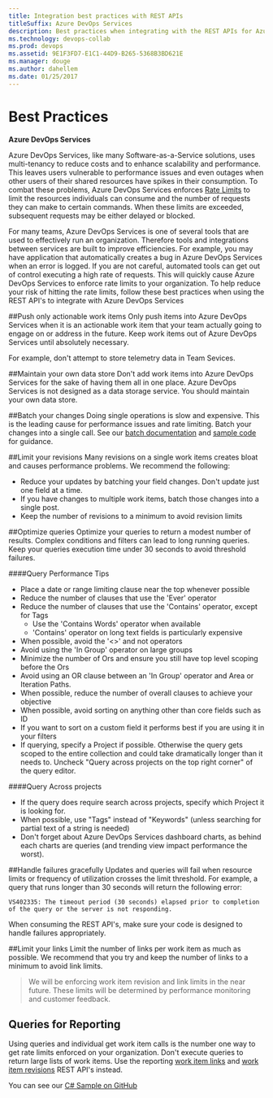 ```yaml
---
title: Integration best practices with REST APIs
titleSuffix: Azure DevOps Services 
description: Best practices when integrating with the REST APIs for Azure DevOps Services
ms.technology: devops-collab
ms.prod: devops
ms.assetid: 9E1F3FD7-E1C1-44D9-B265-5368B3BD621E
ms.manager: douge
ms.author: dahellem
ms.date: 01/25/2017
---
```


<!--- Supports FWLINK:  http://go.microsoft.com/fwlink/?LinkId=692096   --> 

# Best Practices

**Azure DevOps Services**

Azure DevOps Services, like many Software-as-a-Service solutions, uses multi-tenancy to reduce costs and to enhance scalability and performance. This leaves users vulnerable to performance issues and even outages when other users of their shared resources have spikes in their consumption. To combat these problems, Azure DevOps Services enforces [Rate Limits](./rate-limits.md) to limit the resources individuals can consume and the number of requests they can make to certain commands. When these limits are exceeded, subsequent requests may be either delayed or blocked. 

For many teams, Azure DevOps Services is one of several tools that are used to effectively run an organization. Therefore tools and integrations between services are built to improve efficiencies. For example, you may have application that automatically creates a bug in Azure DevOps Services when an error is logged. If you are not careful, automated tools can get out of control executing a high rate of requests. This will quickly cause Azure DevOps Services to enforce rate limits to your organization. To help reduce your risk of hitting the rate limits, follow these best practices when using the REST API's to integrate with Azure DevOps Services

##Push only actionable work items
Only push items into Azure DevOps Services when it is an actionable work item that your team actually going to engage on or address in the future. Keep work items out of Azure DevOps Services until absolutely necessary. 

For example, don't attempt to store telemetry data in Team Sevices.

##Maintain your own data store
Don't add work items into Azure DevOps Services for the sake of having them all in one place. Azure DevOps Services is not designed as a data storage service. You should maintain your own data store.

##Batch your changes
Doing single operations is slow and expensive. This is the leading cause for performance issues and rate limiting. Batch your changes into a single call. See our [batch documentation](/azure/devops/integrate/previous-apis/wit/batch) and [sample code](/azure/devops/integrate/previous-apis/wit/samples) for guidance.

##Limit your revisions
Many revisions on a single work items creates bloat and causes performance problems. We recommend the following:

* Reduce your updates by batching your field changes. Don't update just one field at a time.
* If you have changes to multiple work items, batch those changes into a single post.
* Keep the number of revisions to a minimum to avoid revision limits

##Optimize queries
Optimize your queries to return a modest number of results. Complex conditions and filters can lead to long running queries. Keep your queries execution time under 30 seconds to avoid threshold failures.

####Query Performance Tips
* Place a date or range limiting clause near the top whenever possible
* Reduce the number of clauses that use the 'Ever' operator
* Reduce the number of clauses that use the 'Contains' operator, except for Tags
    - Use the 'Contains Words' operator when available
    - 'Contains' operator on long text fields is particularly expensive
* When possible, avoid the '<>' and not operators
* Avoid using the 'In Group' operator on large groups
* Minimize the number of Ors and ensure you still have top level scoping before the Ors
* Avoid using an OR clause between an 'In Group' operator and Area or Iteration Paths.
* When possible, reduce the number of overall clauses to achieve your objective
* When possible, avoid sorting on anything other than core fields such as ID
* If you want to sort on a custom field it performs best if you are using it in your filters
* If querying, specify a Project if possible. Otherwise the query gets scoped to the entire collection and could take dramatically longer than it needs to. Uncheck "Query across projects on the top right corner" of the query editor.

####Query Across projects
* If the query does require search across projects, specify which Project it is looking for.
* When possible, use "Tags" instead of "Keywords" (unless searching for partial text of a string is needed)
* Don't forget about Azure DevOps Services dashboard charts, as behind each charts are queries (and trending view impact performance the worst).

##Handle failures gracefully
Updates and queries will fail when resource limits or frequency of utilization crosses the limit threshold. For example, a query that runs longer than 30 seconds will return the following error:

```VS402335: The timeout period (30 seconds) elapsed prior to completion of the query or the server is not responding.```

When consuming the REST API's, make sure your code is designed to handle failures appropriately.

##Limit your links
Limit the number of links per work item as much as possible. We recommend that you try and keep the number of links to a minimum to avoid link limits.

> We will be enforcing work item revision and link limits in the near future. These limits will be determined by performance monitoring and customer feedback.

## Queries for Reporting
Using queries and individual get work item calls is the number one way to get rate limits enforced on your organization. Don't execute queries to return large lists of work items. Use the reporting [work item links](/rest/api/vsts/wit/reporting%20work%20item%20links) and [work item revisions](/rest/api/vsts/wit/reporting%20work%20item%20revisions) REST API's instead.

You can see our [C# Sample on GitHub](https://github.com/sferg-msft/vsts-wit-reporting-example)
